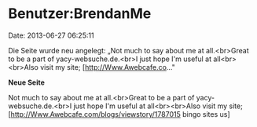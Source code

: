 Benutzer:BrendanMe
==================

Date: 2013-06-27 06:25:11

Die Seite wurde neu angelegt: „Not much to say about me at
all.\<br\>Great to be a part of yacy-websuche.de.\<br\>I just hope I\'m
useful at all\<br\>\<br\>Also visit my site;
\[http://Www.Awebcafe.co..."

**Neue Seite**

<div>

Not much to say about me at all.\<br\>Great to be a part of
yacy-websuche.de.\<br\>I just hope I\'m useful at all\<br\>\<br\>Also
visit my site; \[http://Www.Awebcafe.com/blogs/viewstory/1787015 bingo
sites us\]

</div>
